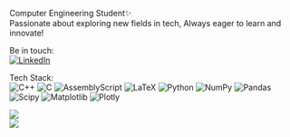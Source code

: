 Computer Engineering Student✨<br>Passionate about exploring new fields in tech, Always eager to learn and innovate!


Be in touch:<br>
[![LinkedIn](https://img.shields.io/badge/LinkedIn-%230077B5.svg?logo=linkedin&logoColor=white)](https://linkedin.com/in/niloufar-mortazavi) 

Tech Stack:<br>
![C++](https://img.shields.io/badge/c++-%2300599C.svg?style=flat&logo=c%2B%2B&logoColor=white) ![C](https://img.shields.io/badge/c-%2300599C.svg?style=flat&logo=c&logoColor=white) ![AssemblyScript](https://img.shields.io/badge/assembly%20script-%23000000.svg?style=flat&logo=assemblyscript&logoColor=white) ![LaTeX](https://img.shields.io/badge/latex-%23008080.svg?style=flat&logo=latex&logoColor=white) ![Python](https://img.shields.io/badge/python-3670A0?style=flat&logo=python&logoColor=ffdd54) ![NumPy](https://img.shields.io/badge/numpy-%23013243.svg?style=flat&logo=numpy&logoColor=white) ![Pandas](https://img.shields.io/badge/pandas-%23150458.svg?style=flat&logo=pandas&logoColor=white) ![Scipy](https://img.shields.io/badge/SciPy-%230C55A5.svg?style=flat&logo=scipy&logoColor=%white) ![Matplotlib](https://img.shields.io/badge/Matplotlib-%23ffffff.svg?style=flat&logo=Matplotlib&logoColor=black) ![Plotly](https://img.shields.io/badge/Plotly-%233F4F75.svg?style=flat&logo=plotly&logoColor=white)

![](https://github-readme-streak-stats.herokuapp.com/?user=theniloufar&theme=dark&hide_border=false)<br/>
![](https://github-readme-stats.vercel.app/api/top-langs/?username=theniloufar&theme=dark&hide_border=false&include_all_commits=true&count_private=true&layout=compact)
